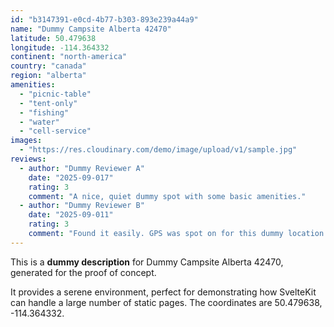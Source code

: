```yaml
---
id: "b3147391-e0cd-4b77-b303-893e239a44a9"
name: "Dummy Campsite Alberta 42470"
latitude: 50.479638
longitude: -114.364332
continent: "north-america"
country: "canada"
region: "alberta"
amenities:
  - "picnic-table"
  - "tent-only"
  - "fishing"
  - "water"
  - "cell-service"
images:
  - "https://res.cloudinary.com/demo/image/upload/v1/sample.jpg"
reviews:
  - author: "Dummy Reviewer A"
    date: "2025-09-017"
    rating: 3
    comment: "A nice, quiet dummy spot with some basic amenities."
  - author: "Dummy Reviewer B"
    date: "2025-09-011"
    rating: 3
    comment: "Found it easily. GPS was spot on for this dummy location."
---
```


This is a **dummy description** for Dummy Campsite Alberta 42470, generated for the proof of concept.

It provides a serene environment, perfect for demonstrating how SvelteKit can handle a large number of static pages. The coordinates are 50.479638, -114.364332.
